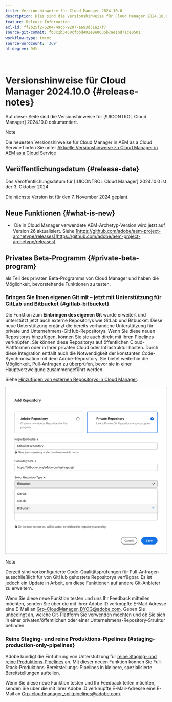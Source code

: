 ```yaml
---
title: Versionshinweise für Cloud Manager 2024.10.0
description: Dies sind die Versionshinweise für Cloud Manager 2024.10.0.
feature: Release Information
exl-id: ff2b25f2-6204-49cb-9207-a693d31e27f7
source-git-commit: fb3c2b3450cfbbd402e9e0635b7ae1bd71ce0501
workflow-type: tm+mt
source-wordcount: '369'
ht-degree: 94%

---
```


# Versionshinweise für Cloud Manager 2024.10.0 {#release-notes}

Auf dieser Seite sind die Versionshinweise für [!UICONTROL Cloud Manager] 2024.10.0 dokumentiert.

>[!NOTE]
>
>Die neuesten Versionshinweise für Cloud Manager in AEM as a Cloud Service finden Sie unter [Aktuelle Versionshinweise zu Cloud Manager in AEM as a Cloud Service](https://experienceleague.adobe.com/de/docs/experience-manager-cloud-service/content/release-notes/cloud-manager/current)



## Veröffentlichungsdatum {#release-date}

<!-- SAVE FOR FUTURE POSSIBLE USE No notable bugs or features for the September release of Cloud Manager. -->

Das Veröffentlichungsdatum für [!UICONTROL Cloud Manager] 2024.10.0 ist der 3. Oktober 2024.

Die nächste Version ist für den 7. November 2024 geplant.



## Neue Funktionen {#what-is-new}

* &#x200B;<!-- BOTH CS & AMS --> Die in Cloud Manager verwendete AEM-Archetyp-Version wird jetzt auf Version 26 aktualisiert. Siehe [https://github.com/adobe/aem-project-archetype/releases](https://github.com/adobe/aem-project-archetype/releases)
<!-- (CMGR-59817) -->



## Privates Beta-Programm {#private-beta-program}

als Teil des privaten Beta-Programms von Cloud Manager und haben die Möglichkeit, bevorstehende Funktionen zu testen.

### Bringen Sie Ihren eigenen Git mit – jetzt mit Unterstützung für GitLab und Bitbucket {#gitlab-bitbucket}

<!-- BOTH CS & AMS -->

Die Funktion zum **Einbringen des eigenen Git** wurde erweitert und unterstützt jetzt auch externe Repositorys wie GitLab und Bitbucket. Diese neue Unterstützung ergänzt die bereits vorhandene Unterstützung für private und Unternehmens-GitHub-Repositorys. Wenn Sie diese neuen Repositorys hinzufügen, können Sie sie auch direkt mit Ihren Pipelines verknüpfen. Sie können diese Repositorys auf öffentlichen Cloud-Plattformen oder in Ihrer privaten Cloud oder Infrastruktur hosten. Durch diese Integration entfällt auch die Notwendigkeit der konstanten Code-Synchronisation mit dem Adobe-Repository. Sie bietet weiterhin die Möglichkeit, Pull-Anfragen zu überprüfen, bevor sie in einer Hauptverzweigung zusammengeführt werden.

Siehe [Hinzufügen von externen Repositorys in Cloud Manager](/help/managing-code/external-repositories.md).

![Dialogfeld „Repository hinzufügen“](/help/release-notes/assets/repositories-add-release-notes.png)

>[!NOTE]
>
>Derzeit sind vorkonfigurierte Code-Qualitätsprüfungen für Pull-Anfragen ausschließlich für von GitHub gehostete Repositorys verfügbar. Es ist jedoch ein Update in Arbeit, um diese Funktionen auf andere Git-Anbieter zu erweitern.

Wenn Sie diese neue Funktion testen und uns Ihr Feedback mitteilen möchten, senden Sie über die mit Ihrer Adobe ID verknüpfte E-Mail-Adresse eine E-Mail an [Grp-CloudManager_BYOG@adobe.com](mailto:Grp-CloudManager_BYOG@adobe.com). Geben Sie unbedingt an, welche Git-Plattform Sie verwenden möchten und ob Sie sich in einer privaten/öffentlichen oder einer Unternehmens-Repository-Struktur befinden.

### Reine Staging- und reine Produktions-Pipelines {#staging-production-only-pipelines}

Adobe kündigt die Einführung von Unterstützung für [reine Staging- und reine Produktions-Pipelines](/help/using/stage-prod-only.md) an. Mit dieser neuen Funktion können Sie Full-Stack-Produktions-Bereitstellungs-Pipelines in kleinere, spezialisierte Bereitstellungen aufteilen.

Wenn Sie diese neue Funktion testen und Ihr Feedback teilen möchten, senden Sie über die mit Ihrer Adobe ID verknüpfte E-Mail-Adresse eine E-Mail an [Grp-cloudmanager_splitpipelines@adobe.com](mailto:Grp-cloudmanager_splitpipelines@adobe.com).

<!-- ## Bug fixes

* text
-->

<!-- Known Issues {#known-issues}

 -->
